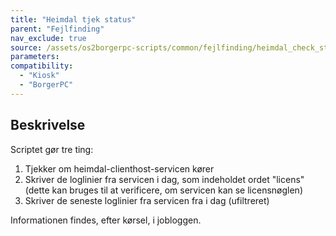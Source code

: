 ```yaml
---
title: "Heimdal tjek status"
parent: "Fejlfinding"
nav_exclude: true
source: /assets/os2borgerpc-scripts/common/fejlfinding/heimdal_check_status.sh
parameters:
compatibility:
  - "Kiosk"
  - "BorgerPC"
---
```


## Beskrivelse
Scriptet gør tre ting: 
1. Tjekker om heimdal-clienthost-servicen kører
2. Skriver de loglinier fra servicen i dag, som indeholdet ordet "licens" (dette kan bruges til at verificere, om servicen kan se licensnøglen)
3. Skriver de seneste loglinier fra servicen fra i dag (ufiltreret)

Informationen findes, efter kørsel, i jobloggen.